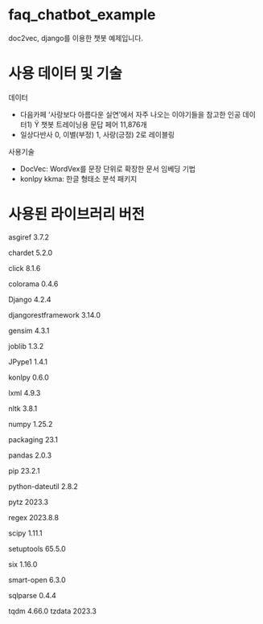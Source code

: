 # faq_chatbot_example
doc2vec, django를 이용한 챗봇 예제입니다.

# 사용 데이터 및 기술
데이터


  * 다음카페 ‘사랑보다 아름다운 실연’에서 자주 나오는 이야기들을 참고한 인공 데이터1) Ÿ 챗봇 트레이닝용 문답 페어 11,876개
  * 일상다반사 0, 이별(부정) 1, 사랑(긍정) 2로 레이블링


사용기술

  * DocVec: WordVex를 문장 단위로 확장한 문서 임베딩 기법
  * konlpy kkma: 한글 형태소 분석 패키지


# 사용된 라이브러리 버전


asgiref 3.7.2


chardet 5.2.0


click 8.1.6


colorama 0.4.6


Django 4.2.4


djangorestframework 3.14.0


gensim 4.3.1


joblib 1.3.2


JPype1 1.4.1


konlpy 0.6.0


lxml 4.9.3


nltk 3.8.1


numpy 1.25.2


packaging 23.1


pandas 2.0.3


pip 23.2.1


python-dateutil 2.8.2


pytz 2023.3


regex 2023.8.8


scipy 1.11.1


setuptools 65.5.0


six 1.16.0


smart-open 6.3.0


sqlparse 0.4.4


tqdm 4.66.0
tzdata 2023.3

